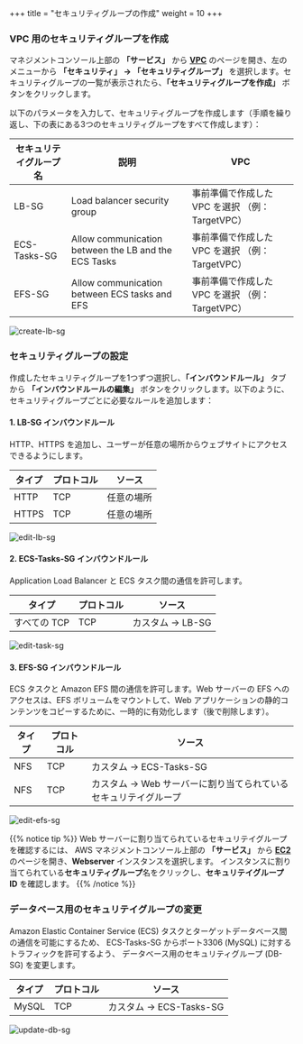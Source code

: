 +++
title = "セキュリティグループの作成"
weight = 10
+++


### VPC 用のセキュリティグループを作成

マネジメントコンソール上部の **「サービス」** から **<a href="https://console.aws.amazon.com/vpc/home?region=us-west-2" target="_blank">VPC</a>** のページを開き、左のメニューから **「セキュリティ」 → 「セキュリティグループ」** を選択します。セキュリティグループの一覧が表示されたら、**「セキュリティグループを作成」** ボタンをクリックします。

以下のパラメータを入力して、セキュリティグループを作成します（手順を繰り返し、下の表にある3つのセキュリティグループをすべて作成します）：

| セキュリテイグループ名    | 説明      								   | VPC            |
| ---------------------- | ---------------- |----------------------------------|
| LB-SG                  | Load balancer security group            | 事前準備で作成した VPC を選択 （例：TargetVPC）  |
| ECS-Tasks-SG           | Allow communication between the LB and the ECS Tasks| 事前準備で作成した VPC を選択 （例：TargetVPC）  |
| EFS-SG                 | Allow communication between ECS tasks and EFS       | 事前準備で作成した VPC を選択 （例：TargetVPC）  |

![create-lb-sg](/ecs/create-lb-sg.ja.png)





### セキュリティグループの設定

作成したセキュリティグループを1つずつ選択し、**「インバウンドルール」** タブから **「インバウンドルールの編集」** ボタンをクリックします。以下のように、セキュリティグループごとに必要なルールを追加します：

#### 1. LB-SG インバウンドルール

HTTP、HTTPS を追加し、ユーザーが任意の場所からウェブサイトにアクセスできるようにします。

| タイプ    | プロトコル      								   | ソース            |
| ---------------------- | ---------------- |----------------|
| HTTP                | TCP            | 任意の場所   |
| HTTPS               | TCP            | 任意の場所   |

![edit-lb-sg](/ecs/edit-lb-sg.ja.png)


#### 2. ECS-Tasks-SG インバウンドルール

Application Load Balancer と ECS タスク間の通信を許可します。

| タイプ    | プロトコル      								   | ソース            |
| ---------------------- | ---------------- |----------------|
| すべての TCP                | TCP            | カスタム → LB-SG   |


![edit-task-sg](/ecs/edit-task-sg.ja.png)

#### 3. EFS-SG インバウンドルール

ECS タスクと Amazon EFS 間の通信を許可します。Web サーバーの EFS へのアクセスは、EFS ボリュームをマウントして、Web アプリケーションの静的コンテンツをコピーするために、一時的に有効化します（後で削除します）。

| タイプ    | プロトコル      								   | ソース            |
| ---------------------- | ---------------- |----------------|
| NFS                | TCP            | カスタム → ECS-Tasks-SG  |
| NFS                | TCP    | カスタム → Web サーバーに割り当てられているセキュリテイグループ  |

![edit-efs-sg](/ecs/edit-efs-sg.ja.png)


{{% notice tip %}}
Web サーバーに割り当てられているセキュリテイグループを確認するには、
AWS マネジメントコンソール上部の **「サービス」** から **<a href="https://console.aws.amazon.com/ec2/v2/home?region=us-west-2" target="_blank">EC2</a>** のページを開き、**Webserver** インスタンスを選択します。
インスタンスに割り当てられている**セキュリティグループ**名をクリックし、**セキュリテイグループ ID** を確認します。
{{% /notice %}}

### データベース用のセキュリテイグループの変更

Amazon Elastic Container Service (ECS) タスクとターゲットデータベース間の通信を可能にするため、
ECS-Tasks-SG からポート3306 (MySQL) に対するトラフィックを許可するよう、
データベース用のセキュリティグループ (DB-SG) を変更します。

| タイプ    | プロトコル      								   | ソース            |
| ---------------------- | ---------------- |----------------|
| MySQL                | TCP            | カスタム → ECS-Tasks-SG   |


![update-db-sg](/ecs/update-db-sg.ja.png)
